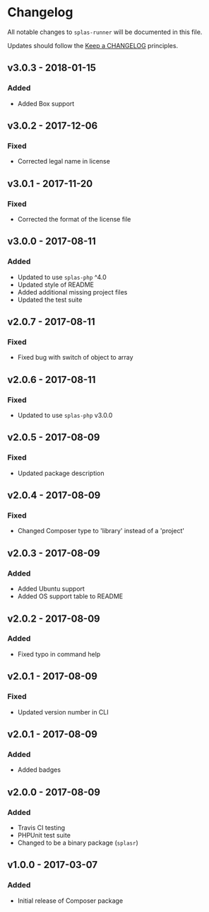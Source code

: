 # Changelog

All notable changes to `splas-runner` will be documented in this file.

Updates should follow the [Keep a CHANGELOG](http://keepachangelog.com/) principles.

## v3.0.3 - 2018-01-15

### Added
- Added Box support

## v3.0.2 - 2017-12-06

### Fixed
- Corrected legal name in license

## v3.0.1 - 2017-11-20

### Fixed
- Corrected the format of the license file

## v3.0.0 - 2017-08-11

### Added
- Updated to use `splas-php` ^4.0
- Updated style of README
- Added additional missing project files
- Updated the test suite

## v2.0.7 - 2017-08-11

### Fixed
- Fixed bug with switch of object to array

## v2.0.6 - 2017-08-11

### Fixed
- Updated to use `splas-php` v3.0.0

## v2.0.5 - 2017-08-09

### Fixed
- Updated package description

## v2.0.4 - 2017-08-09

### Fixed
- Changed Composer type to 'library' instead of a 'project'

## v2.0.3 - 2017-08-09

### Added
- Added Ubuntu support
- Added OS support table to README

## v2.0.2 - 2017-08-09

### Added
- Fixed typo in command help

## v2.0.1 - 2017-08-09

### Fixed
- Updated version number in CLI

## v2.0.1 - 2017-08-09

### Added
- Added badges

## v2.0.0 - 2017-08-09

### Added
- Travis CI testing
- PHPUnit test suite
- Changed to be a binary package (`splasr`)

## v1.0.0 - 2017-03-07

### Added
- Initial release of Composer package

